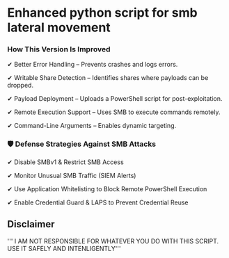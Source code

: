 # Enhanced python script for smb lateral movement

 ### How This Version Is Improved

 ✔ Better Error Handling – Prevents crashes and logs errors. 
 
 ✔ Writable Share Detection – Identifies shares where payloads can be dropped. 
 
 ✔ Payload Deployment – Uploads a PowerShell script for post-exploitation.
 
 ✔ Remote Execution Support – Uses SMB to execute commands remotely. 
 
 ✔ Command-Line Arguments – Enables dynamic targeting.

 ### 🛡️ Defense Strategies Against SMB Attacks

 ✔ Disable SMBv1 & Restrict SMB Access 
 
 ✔ Monitor Unusual SMB Traffic (SIEM Alerts) 
 
 ✔ Use Application Whitelisting to Block Remote PowerShell Execution 
 
 ✔ Enable Credential Guard & LAPS to Prevent Credential Reuse


## Disclaimer 
''' I AM NOT RESPONSIBLE FOR WHATEVER YOU DO WITH THIS SCRIPT. USE IT SAFELY AND INTENLIGENTLY'''
